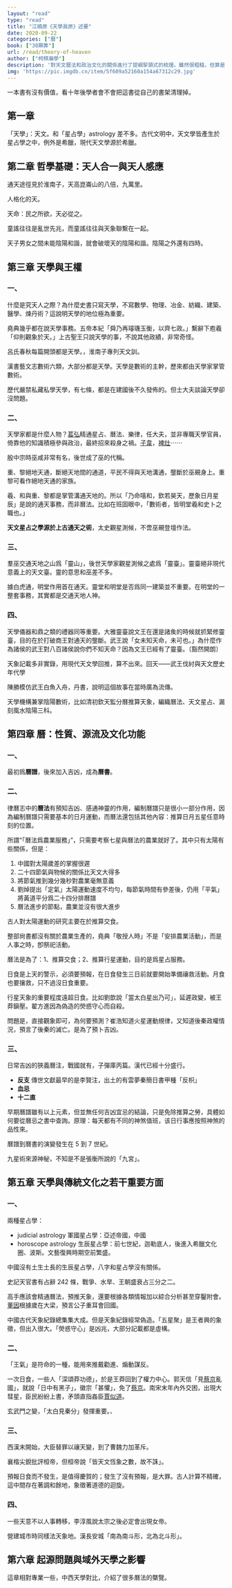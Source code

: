 ```yaml
---
layout: "read"
type: "read"
title: "江曉原《天學眞原》述要"
date: 2020-09-22
categories: ["曆"]
book: ["30厤筭"]
url: /read/theory-of-heaven
author: ["柯棋瀚學"]
description: '對天文曆法和政治文化的關係進行了提綱挈領式的梳理。雖然很粗糙，但算是開創了一種學術路徑。[豆瓣](https://book.douban.com/subject/30216467/)'
img: 'https://pic.imgdb.cn/item/5f609a52160a154a67312c29.jpg'
---
```


一本書有沒有價值，看十年後學者會不會把這書從自己的書架清理掉。

## 第一章

「天學」：天文。和「星占學」astrology 差不多。古代文明中，天文學皆產生於星占學之中，例外是希臘，現代天文學源於希臘。

## 第二章 哲學基礎：天人合一與天人感應

通天途徑見於<v>淮南子</v>，天高崑崙山的八倍，九萬里。

人格化的天。

天命：民之所欲，天必從之。

童謠往往是亂世先兆，而童謠往往與天象聯繫在一起。

天子男女之間未能陰陽和諧，就會破壞天的陰陽和諧。陰陽之外還有四時。

## 第三章 天學與王權

### 一、

什麼是究天人之際？為什麼史書只寫天學，不寫數學、物理、冶金、紡織、建築、醫學、煉丹術？這說明天學的地位極為重要。

<v>堯典</v>幾乎都在說天學事務。<v>五帝本紀</v>「舜乃再璿璣玉衡，以齊七政。」<v>繫辭下</v>庖羲「仰則觀象於天。」上古聖王只說天學的事，不說其他政績，非常奇怪。

<v>呂氏春秋</v>每篇開頭都是天學。，<v>淮南子</v>專列<v>天文訓</v>。

<v>漢書藝文志</v>數術六類，大部分都是天學。天學是數術的主幹，歷來都由天學家掌管數術。

歷代嚴禁私藏私學天學，有七條，都是在建國後不久發佈的。但士大夫談論天學卻沒問題。

### 二、

天學家都是什麼人物？<u>萇弘</u>精通星占、曆法、樂律，任大夫，並非專職天學官員，倚靠他的知識積極參與政治，最終招來殺身之禍。<u>子韋</u>，<u>裨灶</u>⋯⋯

殷中宗時巫咸非常有名，後世成了巫的代稱。

重、黎絕地天通，斷絕天地間的通道，平民不得與天地溝通，壟斷於巫覡身上。重黎可看作絕地天通的家族。

羲、和與重、黎都是掌管溝通天地的。所以「乃命嘻和，欽若昊天，歷象日月星辰」是說的通天事務，而非曆法。比如在班固眼中，「數術者，皆明堂羲和史卜之職也。」

<b>天文星占之學源於上古通天之術</b>，太史觀星測候，不啻巫覡登壇作法。

### 三、

羣巫交通天地之山爲「靈山」，後世天學家觀星測候之處爲「靈臺」。靈臺絕非現代意義上的天文臺。靈的意思和巫差不多。

據<v>白虎通</v>，明堂作用首在通天。靈堂和明堂是否爲同一建築並不重要。在明堂的一整套事務，其實都是交通天地人神。

### 四、

天學儀器和鼎之類的禮器同等重要。<v>大雅靈臺</v>說文王在還是諸矦的時候就抓緊修靈臺，目的在於打破商王對通天的壟斷。武王說「女未知天命，未可也。」為什麼作為諸侯的武王對八百諸侯說你們不知天命？因為文王已經有了靈臺。〔豁然開朗〕

天象記載多非實錄，用現代天文學回推，算不出來。<v>回天——武王伐紂與天文歷史年代學</v>

陳勝模仿武王白魚入舟，丹書，說明這個故事在當時廣為流傳。

天學機構兼掌陰陽數術，比如清初欽天監分曆<n>推算天象，編織曆法</n>、天文<n>星占</n>、漏刻<n>風水陰陽</n>三科。

## 第四章 曆：性質、源流及文化功能

### 一、

最初爲<b>曆譜</b>，後來加入吉凶，成為<b>曆書</b>。

### 二、

<v>律曆志</v>中的<b>曆法</b>有預知吉凶、感通神靈的作用，編制曆譜只是很小一部分作用，因為編制曆譜只需要基本的日月運動，而曆法還包括其他內容：推算日月五星任意時刻的位置。

所謂<q>「曆法爲農業服務」</q>，只需要考察七星與曆法的農業就好了。其中只有太陽有些關係，但是：

1. 中國對太陽歲差的掌握很遲
2. 二十四節氣與物候的關係比天文大得多
3. 將節氣推到幾分幾秒對農業毫無意義
4. 劉焯提出「定氣」<n>太陽運動速度不均勻，每節氣時間有參差</n>後，仍用「平氣」<n>將黃道平分爲二十四分</n>排曆譜
5. 曆法進步的節點，農業並沒有很大進步

古人對太陽運動的研究主要在於推算交食。

整部<v>尙書</v>都沒有關於農業生產的，堯典「敬授人時」不是「安排農業活動」，而是人事之時，卽祭祀活動。

曆法是為了：1、推算交食；2、推算行星運動，目的是爲星占服務。

日食是上天的警示，必須要預報，在日食發生三日前就要開始準備禳救活動。月食也要攘救，只不過沒日食重要。

行星天象的重要程度遠超日食。比如劉歆說「當太白星出乃可」，延遲政變，被王莽鎭壓。翟方進因為偽造的熒惑守心而自殺。

問題是，直接觀象即可，為何要預測？崔浩知道火星運動規律，又知道後秦政權情況，預言了後秦的滅亡。是為了預卜吉凶。

### 三、

日常吉凶的狹義曆注，戰國就有，子彈庫<v>丙篇</v>。漢代已經十分盛行。

- **反支** 傳世文獻最早的是李賢注，出土的有雲夢秦簡<v>日書</v>甲種「反枳」
- **血忌** 
- **十二直**

早期曆譜雖有以上元素，但並無任何吉凶宜忌的結論，只是免除推算之勞，具體如何要從曆忌之書中查詢。原理：每天都有不同的神煞值班，该日行事應按照神煞的品性來。

曆譜到曆書的演變發生在 5 到 7 世紀。

九星術來源神秘，不知是不是張衡所說的「九宮」。

## 第五章 天學與傳統文化之若干重要方面

### 一、

兩種星占學：

- judicial astrology 軍國星占學：亞述帝國，中國
- horoscope astrology 生辰星占學：前七世紀，迦勒底人，後進入希臘文化圈、波斯。文藝復興時期空前繁盛。

中國沒有土生土長的生辰星占學，八字和星占學沒有關係。

<v>史記</v><v>天官書</v>有占辭 242 條，戰爭、水旱、王朝盛衰占三分之二。

高手應該會精通曆法，預推天象，還要根據各類情報加以綜合分析甚至穿鑿附會。<u>董因</u>根據歲在大梁，預言公子重耳會回國。

<v>中國古代天象紀錄總集</v>集大成。但是天象紀錄經常偽造。「五星聚」是王者興的象徵，但出入很大。「熒惑守心」是凶兆，大部分記載都是虛構。

### 二、

「王氣」是符命的一種，能用來推戴勸進、煽動謀反。

一次日食，一些人「深頌莽功德」，於是王莽回到了權力中心。郭天信「見<u>蔡京</u>亂國」，就說「日中有黑子」，徽宗「甚懼」，免了<u>蔡京</u>。南宋末年內外交困，出現大彗星，臣民紛紛上書，矛頭直指姦臣<u>賈似道</u>。

玄武門之變，「太白見秦分」發揮重要。、

### 三、

西漢末開始，大臣替罪以禳天變，到了曹魏力加革斥。

襄楷尖銳批評桓帝，但桓帝說「皆天文恆象之數，故不誅」。

預報日食而不發生，是值得慶賀的；發生了沒有預報，是大罪。古人計算不精確，這中間存在著調和餘地，象徵著道德的迴旋。

### 四、

一些天意不以人事轉移，李淳風說太宗之後必定會出現女帝。

營建城市時同樣法天象地。漢長安城「南為南斗形，北為北斗形」。

## 第六章 起源問題與域外天學之影響

這章相對專業一些，中西天學對比，介紹了很多曆法的槩覽。